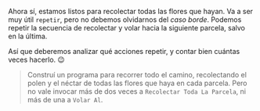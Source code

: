 Ahora sí, estamos listos para recolectar todas las flores que hayan. Va a ser muy útil `repetir`, pero no debemos olvidarnos del _caso borde_. Podemos repetir la secuencia de recolectar y volar hacia la siguiente parcela, salvo en la última. 

Así que deberemos analizar qué acciones repetir, y contar bien cuántas veces hacerlo. :wink: 

> Construí un programa para recorrer todo el camino, recolectando el polen y el néctar de todas las flores que haya en cada parcela. Pero no vale invocar más de dos veces a `Recolectar Toda La Parcela`, ni más de una a `Volar Al`.
